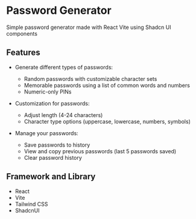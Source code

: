 # Password Generator

Simple password generator made with React Vite using Shadcn UI components

## Features

- Generate different types of passwords:

  - Random passwords with customizable character sets
  - Memorable passwords using a list of common words and numbers
  - Numeric-only PINs

- Customization for passwords:

  - Adjust length (4-24 characters)
  - Character type options (uppercase, lowercase, numbers, symbols)

- Manage your passwords:

  - Save passwords to history
  - View and copy previous passwords (last 5 passwords saved)
  - Clear password history

## Framework and Library

- React
- Vite
- Tailwind CSS
- ShadcnUI
